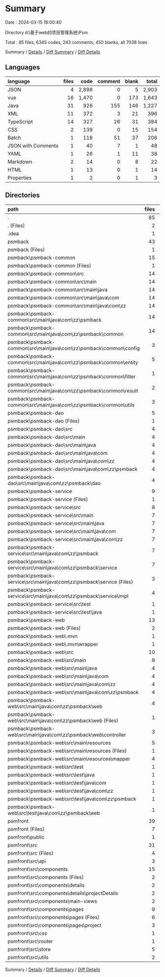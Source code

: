 # Summary

Date : 2024-03-15 16:00:40

Directory d:\\基于web的项目管理系统\\Psm

Total : 85 files,  6345 codes, 243 comments, 450 blanks, all 7038 lines

Summary / [Details](details.md) / [Diff Summary](diff.md) / [Diff Details](diff-details.md)

## Languages
| language | files | code | comment | blank | total |
| :--- | ---: | ---: | ---: | ---: | ---: |
| JSON | 4 | 2,898 | 0 | 5 | 2,903 |
| vue | 16 | 1,470 | 0 | 173 | 1,643 |
| Java | 31 | 926 | 155 | 146 | 1,227 |
| XML | 11 | 372 | 3 | 21 | 396 |
| TypeScript | 14 | 327 | 26 | 31 | 384 |
| CSS | 2 | 139 | 0 | 15 | 154 |
| Batch | 1 | 118 | 51 | 37 | 206 |
| JSON with Comments | 1 | 40 | 7 | 1 | 48 |
| YAML | 1 | 26 | 1 | 11 | 38 |
| Markdown | 2 | 14 | 0 | 8 | 22 |
| HTML | 1 | 13 | 0 | 1 | 14 |
| Properties | 1 | 2 | 0 | 1 | 3 |

## Directories
| path | files | code | comment | blank | total |
| :--- | ---: | ---: | ---: | ---: | ---: |
| . | 85 | 6,345 | 243 | 450 | 7,038 |
| . (Files) | 2 | 9 | 0 | 1 | 10 |
| .idea | 1 | 78 | 0 | 0 | 78 |
| psmback | 43 | 1,365 | 210 | 216 | 1,791 |
| psmback (Files) | 1 | 80 | 0 | 5 | 85 |
| psmback\\psmback-common | 15 | 523 | 116 | 72 | 711 |
| psmback\\psmback-common (Files) | 1 | 85 | 3 | 2 | 90 |
| psmback\\psmback-common\\src | 14 | 438 | 113 | 70 | 621 |
| psmback\\psmback-common\\src\\main | 14 | 438 | 113 | 70 | 621 |
| psmback\\psmback-common\\src\\main\\java | 14 | 438 | 113 | 70 | 621 |
| psmback\\psmback-common\\src\\main\\java\\com | 14 | 438 | 113 | 70 | 621 |
| psmback\\psmback-common\\src\\main\\java\\com\\zz | 14 | 438 | 113 | 70 | 621 |
| psmback\\psmback-common\\src\\main\\java\\com\\zz\\psmback | 14 | 438 | 113 | 70 | 621 |
| psmback\\psmback-common\\src\\main\\java\\com\\zz\\psmback\\common | 14 | 438 | 113 | 70 | 621 |
| psmback\\psmback-common\\src\\main\\java\\com\\zz\\psmback\\common\\config | 3 | 77 | 15 | 10 | 102 |
| psmback\\psmback-common\\src\\main\\java\\com\\zz\\psmback\\common\\entity | 5 | 118 | 4 | 23 | 145 |
| psmback\\psmback-common\\src\\main\\java\\com\\zz\\psmback\\common\\filter | 1 | 42 | 5 | 5 | 52 |
| psmback\\psmback-common\\src\\main\\java\\com\\zz\\psmback\\common\\result | 2 | 55 | 29 | 8 | 92 |
| psmback\\psmback-common\\src\\main\\java\\com\\zz\\psmback\\common\\utils | 3 | 146 | 60 | 24 | 230 |
| psmback\\psmback-dao | 5 | 53 | 0 | 16 | 69 |
| psmback\\psmback-dao (Files) | 1 | 22 | 0 | 2 | 24 |
| psmback\\psmback-dao\\src | 4 | 31 | 0 | 14 | 45 |
| psmback\\psmback-dao\\src\\main | 4 | 31 | 0 | 14 | 45 |
| psmback\\psmback-dao\\src\\main\\java | 4 | 31 | 0 | 14 | 45 |
| psmback\\psmback-dao\\src\\main\\java\\com | 4 | 31 | 0 | 14 | 45 |
| psmback\\psmback-dao\\src\\main\\java\\com\\zz | 4 | 31 | 0 | 14 | 45 |
| psmback\\psmback-dao\\src\\main\\java\\com\\zz\\psmback | 4 | 31 | 0 | 14 | 45 |
| psmback\\psmback-dao\\src\\main\\java\\com\\zz\\psmback\\dao | 4 | 31 | 0 | 14 | 45 |
| psmback\\psmback-service | 9 | 349 | 15 | 45 | 409 |
| psmback\\psmback-service (Files) | 1 | 31 | 0 | 4 | 35 |
| psmback\\psmback-service\\src | 8 | 318 | 15 | 41 | 374 |
| psmback\\psmback-service\\src\\main | 7 | 305 | 15 | 36 | 356 |
| psmback\\psmback-service\\src\\main\\java | 7 | 305 | 15 | 36 | 356 |
| psmback\\psmback-service\\src\\main\\java\\com | 7 | 305 | 15 | 36 | 356 |
| psmback\\psmback-service\\src\\main\\java\\com\\zz | 7 | 305 | 15 | 36 | 356 |
| psmback\\psmback-service\\src\\main\\java\\com\\zz\\psmback | 7 | 305 | 15 | 36 | 356 |
| psmback\\psmback-service\\src\\main\\java\\com\\zz\\psmback\\service | 7 | 305 | 15 | 36 | 356 |
| psmback\\psmback-service\\src\\main\\java\\com\\zz\\psmback\\service (Files) | 3 | 29 | 0 | 12 | 41 |
| psmback\\psmback-service\\src\\main\\java\\com\\zz\\psmback\\service\\impl | 4 | 276 | 15 | 24 | 315 |
| psmback\\psmback-service\\src\\test | 1 | 13 | 0 | 5 | 18 |
| psmback\\psmback-service\\src\\test\\java | 1 | 13 | 0 | 5 | 18 |
| psmback\\psmback-web | 13 | 360 | 79 | 78 | 517 |
| psmback\\psmback-web (Files) | 2 | 165 | 51 | 38 | 254 |
| psmback\\psmback-web\\.mvn | 1 | 2 | 0 | 1 | 3 |
| psmback\\psmback-web\\.mvn\\wrapper | 1 | 2 | 0 | 1 | 3 |
| psmback\\psmback-web\\src | 10 | 193 | 28 | 39 | 260 |
| psmback\\psmback-web\\src\\main | 9 | 151 | 1 | 32 | 184 |
| psmback\\psmback-web\\src\\main\\java | 4 | 97 | 0 | 14 | 111 |
| psmback\\psmback-web\\src\\main\\java\\com | 4 | 97 | 0 | 14 | 111 |
| psmback\\psmback-web\\src\\main\\java\\com\\zz | 4 | 97 | 0 | 14 | 111 |
| psmback\\psmback-web\\src\\main\\java\\com\\zz\\psmback | 4 | 97 | 0 | 14 | 111 |
| psmback\\psmback-web\\src\\main\\java\\com\\zz\\psmback\\web | 4 | 97 | 0 | 14 | 111 |
| psmback\\psmback-web\\src\\main\\java\\com\\zz\\psmback\\web (Files) | 1 | 12 | 0 | 4 | 16 |
| psmback\\psmback-web\\src\\main\\java\\com\\zz\\psmback\\web\\controller | 3 | 85 | 0 | 10 | 95 |
| psmback\\psmback-web\\src\\main\\resources | 5 | 54 | 1 | 18 | 73 |
| psmback\\psmback-web\\src\\main\\resources (Files) | 1 | 26 | 1 | 11 | 38 |
| psmback\\psmback-web\\src\\main\\resources\\mapper | 4 | 28 | 0 | 7 | 35 |
| psmback\\psmback-web\\src\\test | 1 | 42 | 27 | 7 | 76 |
| psmback\\psmback-web\\src\\test\\java | 1 | 42 | 27 | 7 | 76 |
| psmback\\psmback-web\\src\\test\\java\\com | 1 | 42 | 27 | 7 | 76 |
| psmback\\psmback-web\\src\\test\\java\\com\\zz | 1 | 42 | 27 | 7 | 76 |
| psmback\\psmback-web\\src\\test\\java\\com\\zz\\psmback | 1 | 42 | 27 | 7 | 76 |
| psmback\\psmback-web\\src\\test\\java\\com\\zz\\psmback\\web | 1 | 42 | 27 | 7 | 76 |
| psmfront | 39 | 4,893 | 33 | 233 | 5,159 |
| psmfront (Files) | 7 | 2,976 | 9 | 16 | 3,001 |
| psmfront\\public | 1 | 1 | 0 | 0 | 1 |
| psmfront\\src | 31 | 1,916 | 24 | 217 | 2,157 |
| psmfront\\src (Files) | 4 | 91 | 2 | 18 | 111 |
| psmfront\\src\\api | 3 | 79 | 1 | 3 | 83 |
| psmfront\\src\\components | 15 | 1,463 | 0 | 169 | 1,632 |
| psmfront\\src\\components (Files) | 2 | 373 | 0 | 53 | 426 |
| psmfront\\src\\components\\details | 2 | 0 | 0 | 2 | 2 |
| psmfront\\src\\components\\details\\projectDetails | 2 | 0 | 0 | 2 | 2 |
| psmfront\\src\\components\\main-views | 2 | 357 | 0 | 48 | 405 |
| psmfront\\src\\components\\pages | 9 | 733 | 0 | 66 | 799 |
| psmfront\\src\\components\\pages (Files) | 6 | 487 | 0 | 45 | 532 |
| psmfront\\src\\components\\pages\\project | 3 | 246 | 0 | 21 | 267 |
| psmfront\\src\\css | 1 | 69 | 0 | 5 | 74 |
| psmfront\\src\\router | 1 | 67 | 1 | 5 | 73 |
| psmfront\\src\\store | 5 | 71 | 0 | 9 | 80 |
| psmfront\\src\\utils | 2 | 76 | 20 | 8 | 104 |

Summary / [Details](details.md) / [Diff Summary](diff.md) / [Diff Details](diff-details.md)
